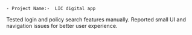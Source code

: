     - Project Name:-  LIC digital app
Tested login and policy search features manually. Reported small UI and navigation issues for better user experience.

